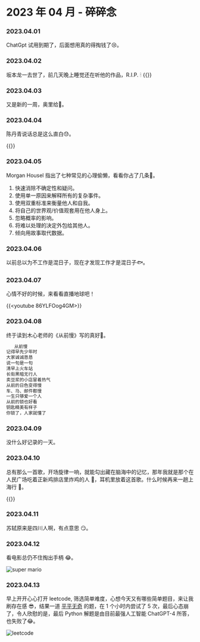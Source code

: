 # 2023 年 04 月 - 碎碎念

### 2023.04.01
ChatGpt 试用到期了，后面想用真的得掏钱了😢。

### 2023.04.02
坂本龙一去世了，前几天晚上睡觉还在听他的作品，R.I.P. 🕯
{{<bilibili BV1FR4y1e7j8>}}

### 2023.04.03
又是新的一周，奥里给🚀。

### 2023.04.04
陈丹青说话总是这么直白😓。

{{<youtube YsKbaSWLiAM>}}

### 2023.04.05
Morgan Housel 指出了七种常见的心理偷懒，看看你占了几条🤔。 
1. 快速消除不确定性和疑问。
2. 使用单一原因来解释所有的复杂事件。
3. 使用双重标准来衡量他人和自我。
4. 将自己的世界观/价值观套用在他人身上。
5. 忽略概率的影响。
6. 将难以处理的决定外包给其他人。
7. 倾向用故事取代数据。
  
### 2023.04.06
以前总以为不工作是混日子，现在才发现工作才是混日子🐟。 

### 2023.04.07
心情不好的时候，来看看直播地球吧！
 
{{<youtube 86YLFOog4GM>}}
  
### 2023.04.08
终于读到木心老师的《从前慢》写的真好🥰。

``` md
   从前慢
记得早先少年时
大家诚诚恳恳
说一句是一句
清早上火车站
长街黑暗无行人
卖豆浆的小店冒着热气
从前的日色变得慢
车、马、邮件都慢
一生只够爱一个人
从前的锁也好看
钥匙精美有样子
你锁了，人家就懂了
```

### 2023.04.09
没什么好记录的一天。
  
### 2023.04.10
总有那么一首歌，开场旋律一响，就能勾出藏在脑海中的记忆，那年我就是那个在人民广场吃着正新鸡排店里炸鸡的人 🤣，耳机里放着这首歌。什么时候再来一趟上海行 🤔。

{{<youtube Wk_AY0n_B0M>}}  

### 2023.04.11
苏轼原来是四川人啊，有点意思 😏。

### 2023.04.12
看电影总仍不住掏出手柄 😂。

![super mario](https://miasanmia.oss-cn-beijing.aliyuncs.com/picture/2023/04/12/54c98706-ec7b-4a11-9415-ec8d9b67c33e.jpg)
  
### 2023.04.13
早上开开心心打开 leetcode, 筛选简单难度，心想今天又有哪些简单题目，来让我刷存在感 😎，结果一道 [平平无奇](https://leetcode.cn/problems/remove-letter-to-equalize-frequency/) 的题，在 1 个小时内尝试了 5 次，最后心态崩了，令人欣慰的是，最后 Python 解题是由目前最强人工智能 ChatGPT-4 所答，也失败了😂。

![leetcode](https://miasanmia.oss-cn-beijing.aliyuncs.com/picture/2023/04/13/e85ff7e6-b964-4de6-89d5-cf5cdf4a7b97.png)  

